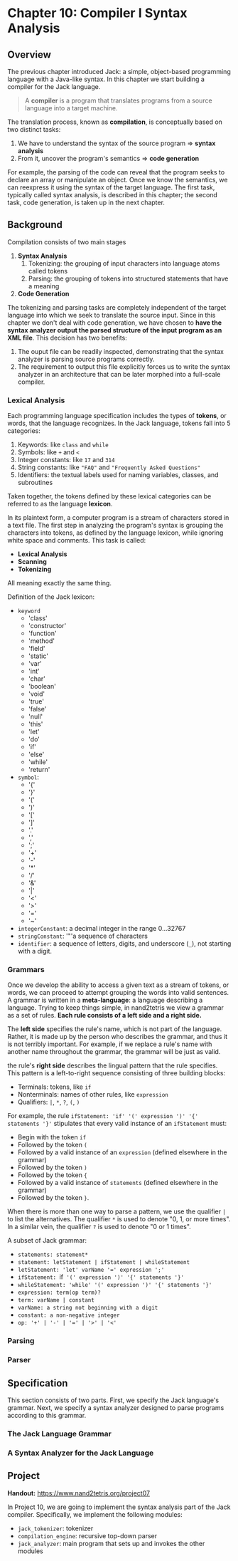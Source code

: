# Chapter 10: Compiler I Syntax Analysis

## Overview

The previous chapter introduced Jack: a simple, object-based programming language with a Java-like syntax. In this chapter we start building a compiler for the Jack language.

> A **compiler** is a program that translates programs from a source language into a target machine.

The translation process, known as **compilation**, is conceptually based on two distinct tasks:

1. We have to understand the syntax of the source program => **syntax analysis**
2. From it, uncover the program's semantics => **code generation**

For example, the parsing of the code can reveal that the program seeks to declare an array or manipulate an object. Once we know the semantics, we can reexpress it using the syntax of the target language. The first task, typically called syntax analysis, is described in this chapter; the second task, code generation, is taken up in the next chapter.

## Background

Compilation consists of two main stages

1. **Syntax Analysis**
   1. Tokenizing: the grouping of input characters into language atoms called tokens
   2. Parsing: the grouping of tokens into structured statements that have a meaning
2. **Code Generation**

The tokenizing and parsing tasks are completely independent of the target language into which we seek to translate the source input. Since in this chapter we don't deal with code generation, we have chosen to **have the syntax analyzer output the parsed structure of the input program as an XML file**. This decision has two benefits:

1. The ouput file can be readily inspected, demonstrating that the syntax analyzer is parsing source programs correctly.
2. The requirement to output this file explicitly forces us to write the syntax analyzer in an architecture that can be later morphed into a full-scale compiler.

### Lexical Analysis

Each programming language specification includes the types of **tokens**, or words, that the language recognizes. In the Jack language, tokens fall into 5 categories:

1. Keywords: like `class` and `while`
2. Symbols: like `+` and `<`
3. Integer constants: like `17` and `314`
4. String constants: like `"FAQ"` and `"Frequently Asked Questions"`
5. Identifiers: the textual labels used for naming variables, classes, and subroutines

Taken together, the tokens defined by these lexical categories can be referred to as the language **lexicon**.

In its plaintext form, a computer program is a stream of characters stored in a text file. The first step in analyzing the program's syntax is grouping the characters into tokens, as defined by the language lexicon, while ignoring white space and comments. This task is called:

- **Lexical Analysis**
- **Scanning**
- **Tokenizing**

All meaning exactly the same thing.

Definition of the Jack lexicon:

- `keyword`
  - 'class'
  - 'constructor'
  - 'function'
  - 'method'
  - 'field'
  - 'static'
  - 'var'
  - 'int'
  - 'char'
  - 'boolean'
  - 'void'
  - 'true'
  - 'false'
  - 'null'
  - 'this'
  - 'let'
  - 'do'
  - 'if'
  - 'else'
  - 'while'
  - 'return'
- `symbol`:
  - '{'
  - '}'
  - '('
  - ')'
  - '['
  - ']'
  - '.'
  - ','
  - ';'
  - '+'
  - '-'
  - '*'
  - '/'
  - '&'
  - '|'
  - '<'
  - '>'
  - '='
  - '~'
- `integerConstant`: a decimal integer in the range 0...32767
- `stringConstant`: '"'a sequence of characters
- `identifier`: a sequence of letters, digits, and underscore (`_`), not starting with a digit.

### Grammars

Once we develop the ability to access a given text as a stream of tokens, or words, we can proceed to attempt grouping the words into valid sentences. A grammar is written in a **meta-language**: a language describing a language. Trying to keep things simple, in nand2tetris we view a grammar as a set of rules. **Each rule consists of a left side and a right side.**

The **left side** specifies the rule's name, which is not part of the language. Rather, it is made up by the person who describes the grammar, and thus it is not terribly important. For example, if we replace a rule's name with another name throughout the grammar, the grammar will be just as valid.

the rule's **right side** describes the lingual pattern that the rule specifies. This pattern is a left-to-right sequence consisting of three building blocks:

- Terminals: tokens, like `if`
- Nonterminals: names of other rules, like `expression`
- Qualifiers: `|`, `*`, `?`, `(`, `)`

For example, the rule `ifStatement: 'if' '(' expression ')' '{' statements '}'` stipulates that every valid instance of an `ifStatement` must:

- Begin with the token `if`
- Followed by the token `(`
- Followed by a valid instance of an `expression` (defined elsewhere in the grammar)
- Followed by the token `)`
- Followed by the token `{`
- Followed by a valid instance of `statements` (defined elsewhere in the grammar)
- Followed by the token `}`.

When there is more than one way to parse a pattern, we use the qualifier `|` to list the alternatives. The qualifier `*` is used to denote "0, 1, or more times". In a similar vein, the qualifier `?` is used to denote "0 or 1 times".

A subset of Jack grammar:

- `statements: statement*`
- `statement: letStatement | ifStatement | whileStatement`
- `letStatement: 'let' varName '=' expression ';'`
- `ifStatement: `if` '(' expression ')' '{' statements '}'`
- `whileStatement: 'while' '(' expression ')' '{' statements '}'`
- `expression: term(op term)?`
- `term: varName | constant`
- `varName: a string not beginning with a digit`
- `constant: a non-negative integer`
- `op: '+' | '-' | '=' | '>' | '<'`

### Parsing



### Parser



## Specification

This section consists of two parts. First, we specify the Jack language's grammar. Next, we specify a syntax analyzer designed to parse programs according to this grammar.

### The Jack Language Grammar



### A Syntax Analyzer for the Jack Language


## Project

**Handout:** https://www.nand2tetris.org/project07

In Project 10, we are going to implement the syntax analysis part of the Jack compiler. Specifically, we implement the following modules:

- `jack_tokenizer`: tokenizer
- `compilation_engine`: recursive top-down parser
- `jack_analyzer`: main program that sets up and invokes the other modules

